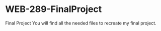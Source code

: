 # WEB-289-FinalProject
Final Project
You will find all the needed files to recreate my final project.
